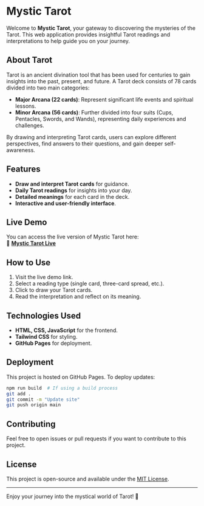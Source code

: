 # Mystic Tarot

Welcome to **Mystic Tarot**, your gateway to discovering the mysteries of the Tarot. This web application provides insightful Tarot readings and interpretations to help guide you on your journey.

## About Tarot
Tarot is an ancient divination tool that has been used for centuries to gain insights into the past, present, and future. A Tarot deck consists of 78 cards divided into two main categories:
- **Major Arcana (22 cards)**: Represent significant life events and spiritual lessons.
- **Minor Arcana (56 cards)**: Further divided into four suits (Cups, Pentacles, Swords, and Wands), representing daily experiences and challenges.

By drawing and interpreting Tarot cards, users can explore different perspectives, find answers to their questions, and gain deeper self-awareness.

## Features
- **Draw and interpret Tarot cards** for guidance.
- **Daily Tarot readings** for insights into your day.
- **Detailed meanings** for each card in the deck.
- **Interactive and user-friendly interface**.

## Live Demo
You can access the live version of Mystic Tarot here:  
🔮 **[Mystic Tarot Live](https://nguyenthien0110.github.io/mystic_tarot/)**

## How to Use
1. Visit the live demo link.
2. Select a reading type (single card, three-card spread, etc.).
3. Click to draw your Tarot cards.
4. Read the interpretation and reflect on its meaning.

## Technologies Used
- **HTML, CSS, JavaScript** for the frontend.
- **Tailwind CSS** for styling.
- **GitHub Pages** for deployment.

## Deployment
This project is hosted on GitHub Pages. To deploy updates:
```sh
npm run build  # If using a build process
git add .
git commit -m "Update site"
git push origin main
```

## Contributing
Feel free to open issues or pull requests if you want to contribute to this project.

## License
This project is open-source and available under the [MIT License](LICENSE).

---
Enjoy your journey into the mystical world of Tarot! 🔮